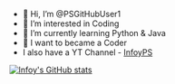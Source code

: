 - 👋 Hi, I’m @PSGitHubUser1
- 👀 I’m interested in Coding
- 🌱 I’m currently learning Python & Java
- 💞️ I want to became a Coder
- I also have a YT Channel - [InfoyPS](https://youtube.com/@infoyps)

[![Infoy's GitHub stats](https://github-readme-stats-git-masterrstaa-rickstaa.vercel.app/api?username=PSGitHubUser1&show_icons=true&theme=radical)](https://github.com/anuraghazra/github-readme-stats)

<!---
PSGitHubUser1/PSGitHubUser1 is a ✨ special ✨ repository because its `README.md` (this file) appears on your GitHub profile.
You can click the Preview link to take a look at your changes.
--->
